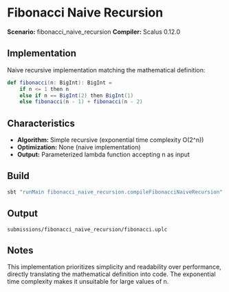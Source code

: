 # Fibonacci Naive Recursion

**Scenario:** fibonacci_naive_recursion
**Compiler:** Scalus 0.12.0

## Implementation

Naive recursive implementation matching the mathematical definition:

```scala
def fibonacci(n: BigInt): BigInt =
    if n <= 1 then n
    else if n == BigInt(2) then BigInt(1)
    else fibonacci(n - 1) + fibonacci(n - 2)
```

## Characteristics

- **Algorithm:** Simple recursive (exponential time complexity O(2^n))
- **Optimization:** None (naive implementation)
- **Output:** Parameterized lambda function accepting n as input

## Build

```bash
sbt "runMain fibonacci_naive_recursion.compileFibonacciNaiveRecursion"
```

## Output

`submissions/fibonacci_naive_recursion/fibonacci.uplc`

## Notes

This implementation prioritizes simplicity and readability over performance, directly translating the mathematical definition into code. The exponential time complexity makes it unsuitable for large values of n.
